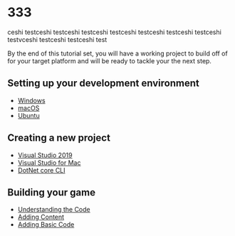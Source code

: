 # 333

ceshi testceshi testceshi testceshi testceshi testceshi testceshi testceshi testvceshi testceshi testceshi test

By the end of this tutorial set, you will have a working project to build off of for your target platform and will be ready to tackle your the next step.

## Setting up your development environment

- [Windows](1_setting_up_your_development_environment_windows.md)
- [macOS](1_setting_up_your_development_environment_macos.md)
- [Ubuntu](1_setting_up_your_development_environment_ubuntu.md)

## Creating a new project

- [Visual Studio 2019](2_creating_a_new_project_vs.md)
- [Visual Studio for Mac](2_creating_a_new_project_vsm.md)
- [DotNet core CLI](2_creating_a_new_project_netcore.md)

## Building your game

- [Understanding the Code](3_understanding_the_code.md)
- [Adding Content](4_adding_content.md)
- [Adding Basic Code](5_adding_basic_code.md)
